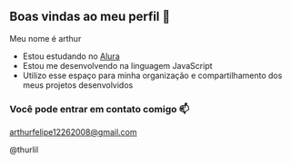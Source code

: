 ## Boas vindas ao meu perfil 💙

Meu nome é arthur

- Estou estudando no [Alura](https://www.alura.com.br)
- Estou me desenvolvendo na linguagem JavaScript
- Utilizo esse espaço para minha organização e compartilhamento dos meus projetos desenvolvidos

### Você pode entrar em contato comigo 📫
 
arthurfelipe12262008@gmail.com

@thurlil
